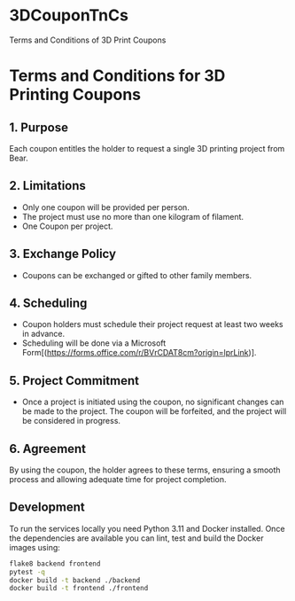 # 3DCouponTnCs
Terms and Conditions of 3D Print Coupons

# Terms and Conditions for 3D Printing Coupons

## 1. Purpose
Each coupon entitles the holder to request a single 3D printing project from Bear.

## 2. Limitations
- Only one coupon will be provided per person.
- The project must use no more than one kilogram of filament.
- One Coupon per project.

## 3. Exchange Policy
- Coupons can be exchanged or gifted to other family members.

## 4. Scheduling
- Coupon holders must schedule their project request at least two weeks in advance.
- Scheduling will be done via a Microsoft Form[(https://forms.office.com/r/BVrCDAT8cm?origin=lprLink)].

## 5. Project Commitment
- Once a project is initiated using the coupon, no significant changes can be made to the project. The coupon will be forfeited, and the project will be considered in progress.

## 6. Agreement
By using the coupon, the holder agrees to these terms, ensuring a smooth process and allowing adequate time for project completion.

## Development
To run the services locally you need Python 3.11 and Docker installed. Once the dependencies are available you can lint, test and build the Docker images using:

```bash
flake8 backend frontend
pytest -q
docker build -t backend ./backend
docker build -t frontend ./frontend
```
